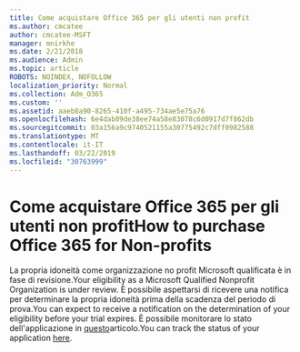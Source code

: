 ```yaml
---
title: Come acquistare Office 365 per gli utenti non profit
ms.author: cmcatee
author: cmcatee-MSFT
manager: mnirkhe
ms.date: 2/21/2018
ms.audience: Admin
ms.topic: article
ROBOTS: NOINDEX, NOFOLLOW
localization_priority: Normal
ms.collection: Adm_O365
ms.custom: ''
ms.assetid: aaeb8a90-8265-410f-a495-734ae5e75a76
ms.openlocfilehash: 6e4dab09de38ee74a58e83078c6d0917d7f862db
ms.sourcegitcommit: 03a156a9c9740521155a30775492c7dff0982588
ms.translationtype: MT
ms.contentlocale: it-IT
ms.lasthandoff: 03/22/2019
ms.locfileid: "30763999"
---
```

# <a name="how-to-purchase-office-365-for-non-profits"></a><span data-ttu-id="721e8-102">Come acquistare Office 365 per gli utenti non profit</span><span class="sxs-lookup"><span data-stu-id="721e8-102">How to purchase Office 365 for Non-profits</span></span>

<span data-ttu-id="721e8-103">La propria idoneità come organizzazione no profit Microsoft qualificata è in fase di revisione.</span><span class="sxs-lookup"><span data-stu-id="721e8-103">Your eligibility as a Microsoft Qualified Nonprofit Organization is under review.</span></span> <span data-ttu-id="721e8-104">È possibile aspettarsi di ricevere una notifica per determinare la propria idoneità prima della scadenza del periodo di prova.</span><span class="sxs-lookup"><span data-stu-id="721e8-104">You can expect to receive a notification on the determination of your eligibility before your trial expires.</span></span> <span data-ttu-id="721e8-105">È possibile monitorare lo stato dell'applicazione in [questo](http://eligibilityweb.azurewebsites.net/)articolo.</span><span class="sxs-lookup"><span data-stu-id="721e8-105">You can track the status of your application [here](http://eligibilityweb.azurewebsites.net/).</span></span>
  

